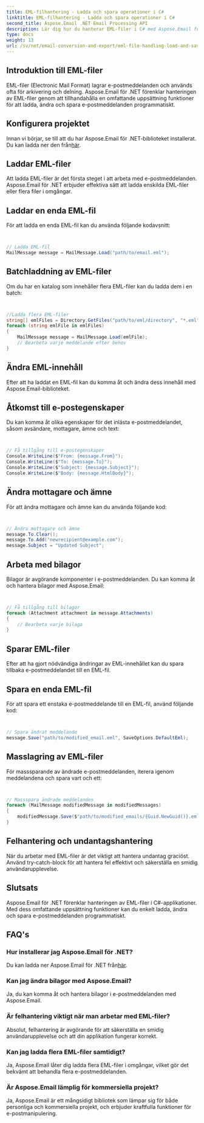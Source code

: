```yaml
---
title: EML-filhantering - Ladda och spara operationer i C#
linktitle: EML-filhantering - Ladda och spara operationer i C#
second_title: Aspose.Email .NET Email Processing API
description: Lär dig hur du hanterar EML-filer i C# med Aspose.Email för .NET. Steg-för-steg-guide med kodexempel för att ladda, ändra och spara e-postmeddelanden.
type: docs
weight: 13
url: /sv/net/email-conversion-and-export/eml-file-handling-load-and-save-operations-in-csharp/
---
```


## Introduktion till EML-filer

EML-filer (Electronic Mail Format) lagrar e-postmeddelanden och används ofta för arkivering och delning. Aspose.Email för .NET förenklar hanteringen av EML-filer genom att tillhandahålla en omfattande uppsättning funktioner för att ladda, ändra och spara e-postmeddelanden programmatiskt.

## Konfigurera projektet

 Innan vi börjar, se till att du har Aspose.Email för .NET-biblioteket installerat. Du kan ladda ner den från[här](https://releases.aspose.com/email/net).

## Laddar EML-filer

Att ladda EML-filer är det första steget i att arbeta med e-postmeddelanden. Aspose.Email för .NET erbjuder effektiva sätt att ladda enskilda EML-filer eller flera filer i omgångar.

## Laddar en enda EML-fil

För att ladda en enda EML-fil kan du använda följande kodavsnitt:

```csharp


// Ladda EML-fil
MailMessage message = MailMessage.Load("path/to/email.eml");
```

## Batchladdning av EML-filer

Om du har en katalog som innehåller flera EML-filer kan du ladda dem i en batch:

```csharp


//Ladda flera EML-filer
string[] emlFiles = Directory.GetFiles("path/to/eml/directory", "*.eml");
foreach (string emlFile in emlFiles)
{
    MailMessage message = MailMessage.Load(emlFile);
    // Bearbeta varje meddelande efter behov
}
```

## Ändra EML-innehåll

Efter att ha laddat en EML-fil kan du komma åt och ändra dess innehåll med Aspose.Email-biblioteket.

## Åtkomst till e-postegenskaper

Du kan komma åt olika egenskaper för det inlästa e-postmeddelandet, såsom avsändare, mottagare, ämne och text:

```csharp


// Få tillgång till e-postegenskaper
Console.WriteLine($"From: {message.From}");
Console.WriteLine($"To: {message.To}");
Console.WriteLine($"Subject: {message.Subject}");
Console.WriteLine($"Body: {message.HtmlBody}");
```

## Ändra mottagare och ämne

För att ändra mottagare och ämne kan du använda följande kod:

```csharp


// Ändra mottagare och ämne
message.To.Clear();
message.To.Add("newrecipient@example.com");
message.Subject = "Updated Subject";
```

## Arbeta med bilagor

Bilagor är avgörande komponenter i e-postmeddelanden. Du kan komma åt och hantera bilagor med Aspose.Email:

```csharp


// Få tillgång till bilagor
foreach (Attachment attachment in message.Attachments)
{
    // Bearbeta varje bilaga
}
```

## Sparar EML-filer

Efter att ha gjort nödvändiga ändringar av EML-innehållet kan du spara tillbaka e-postmeddelandet till en EML-fil.

## Spara en enda EML-fil

För att spara ett enstaka e-postmeddelande till en EML-fil, använd följande kod:

```csharp


// Spara ändrat meddelande
message.Save("path/to/modified_email.eml", SaveOptions.DefaultEml);
```

## Masslagring av EML-filer

För masssparande av ändrade e-postmeddelanden, iterera igenom meddelandena och spara vart och ett:

```csharp


// Massspara ändrade meddelanden
foreach (MailMessage modifiedMessage in modifiedMessages)
{
    modifiedMessage.Save($"path/to/modified_emails/{Guid.NewGuid()}.eml", SaveOptions.DefaultEml);
}
```

## Felhantering och undantagshantering

När du arbetar med EML-filer är det viktigt att hantera undantag graciöst. Använd try-catch-block för att hantera fel effektivt och säkerställa en smidig användarupplevelse.

## Slutsats

Aspose.Email för .NET förenklar hanteringen av EML-filer i C#-applikationer. Med dess omfattande uppsättning funktioner kan du enkelt ladda, ändra och spara e-postmeddelanden programmatiskt.

## FAQ's

### Hur installerar jag Aspose.Email för .NET?

 Du kan ladda ner Aspose.Email för .NET från[här](https://releases.aspose.com/email/net).

### Kan jag ändra bilagor med Aspose.Email?

Ja, du kan komma åt och hantera bilagor i e-postmeddelanden med Aspose.Email.

### Är felhantering viktigt när man arbetar med EML-filer?

Absolut, felhantering är avgörande för att säkerställa en smidig användarupplevelse och att din applikation fungerar korrekt.

### Kan jag ladda flera EML-filer samtidigt?

Ja, Aspose.Email låter dig ladda flera EML-filer i omgångar, vilket gör det bekvämt att behandla flera e-postmeddelanden.

### Är Aspose.Email lämplig för kommersiella projekt?

Ja, Aspose.Email är ett mångsidigt bibliotek som lämpar sig för både personliga och kommersiella projekt, och erbjuder kraftfulla funktioner för e-postmanipulering.